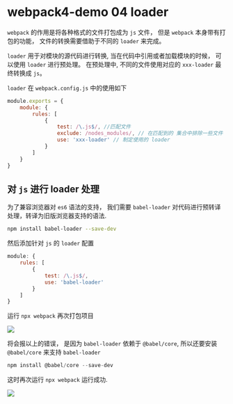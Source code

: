 # webpack4-demo 04 loader 
 `webpack` 的作用是将各种格式的文件打包成为 `js` 文件， 但是 `webpack` 本身带有打包的功能， 文件的转换需要借助于不同的 `loader` 来完成。

`loader` 用于对模块的源代码进行转换,  当在代码中引用或者加载模块的时候， 可以使用 `loader` 进行预处理。 在预处理中, 不同的文件使用对应的 `xxx-loader` 最终转换成 `js`。

`loader` 在 `webpack.config.js` 中的使用如下

```js
module.exports = {
    module: {
        rules: [
            {
                test: /\.js$/, //匹配文件
                exclude: /nodes_modules/, // 在匹配到的 集合中排除一些文件
                use: 'xxx-loader' // 制定使用的 loader
            }
        ]
    }
}
```

## 对 `js` 进行 loader 处理
为了兼容浏览器对 `es6` 语法的支持， 我们需要 `babel-loader` 对代码进行预转译处理，转译为旧版浏览器支持的语法.
```bash
npm install babel-loader --save-dev
```

然后添加针对 `js` 的 `loader` 配置

```js
module: {
    rules: [
        {
            test: /\.js$/,
            use: 'babel-loader'
        }
    ]
}

```
运行 `npx webpack` 再次打包项目

![](https://user-gold-cdn.xitu.io/2019/4/18/16a2fd83c5606e68?w=804&h=326&f=png&s=55149)

将会报以上的错误， 是因为 `babel-loader` 依赖于 `@babel/core`, 所以还要安装 `@babel/core` 来支持 `babel-loader`

```js
npm install @babel/core --save-dev
```

这时再次运行 `npx webpack` 运行成功.

![](https://user-gold-cdn.xitu.io/2019/4/18/16a2fdeb561d4822?w=550&h=349&f=png&s=23524)





